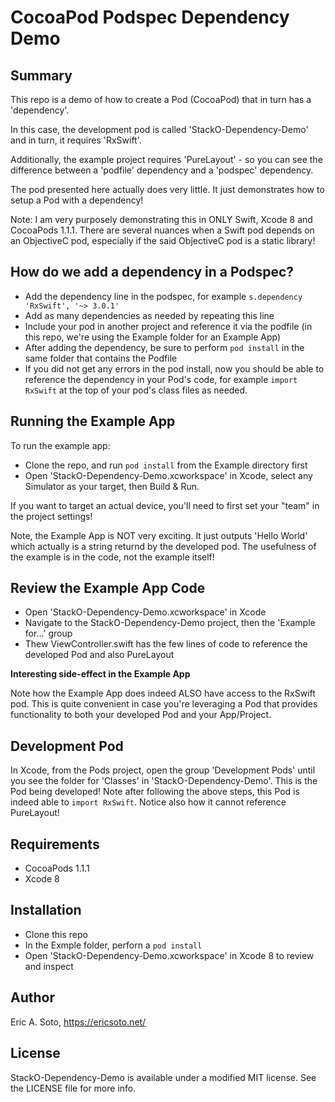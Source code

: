 # CocoaPod Podspec Dependency Demo

## Summary

This repo is a demo of how to create a Pod (CocoaPod) that in turn has a 'dependency'.

In this case, the development pod is called 'StackO-Dependency-Demo' and in turn, it requires 'RxSwift'.

Additionally, the example project requires 'PureLayout' - so you can see the difference between a 'podfile' dependency and a 'podspec' dependency.

The pod presented here actually does very little. It just demonstrates how to setup a Pod with a dependency!

Note: I am very purposely demonstrating this in ONLY Swift, Xcode 8 and CocoaPods 1.1.1. There are several nuances when a Swift pod depends on an ObjectiveC pod, especially if the said ObjectiveC pod is a static library!

## How do we add a dependency in a Podspec?

* Add the dependency line in the podspec, for example `s.dependency 'RxSwift', '~> 3.0.1'`
* Add as many dependencies as needed by repeating this line
* Include your pod in another project and reference it via the podfile (in this repo, we're using the Example folder for an Example App)
* After adding the dependency, be sure to perform `pod install` in the same folder that contains the Podfile
* If you did not get any errors in the pod install, now you should be able to reference the dependency in your Pod's code, for example `import RxSwift` at the top of your pod's class files as needed.

## Running the Example App

To run the example app:

* Clone the repo, and run `pod install` from the Example directory first
* Open 'StackO-Dependency-Demo.xcworkspace' in Xcode, select any Simulator as your target, then Build & Run.

If you want to target an actual device, you'll need to first set your "team" in the project settings!

Note, the Example App is NOT very exciting. It just outputs 'Hello World' which actually is a string returnd by the developed pod. The usefulness of the example is in the code, not the example itself!

## Review the Example App Code

* Open 'StackO-Dependency-Demo.xcworkspace' in Xcode
* Navigate to the StackO-Dependency-Demo project, then the 'Example for...' group
* Thew ViewController.swift has the few lines of code to reference the developed Pod and also PureLayout 

**Interesting side-effect in the Example App**

Note how the Example App does indeed ALSO have access to the RxSwift pod. This is quite convenient in case you're leveraging a Pod that provides functionality to both your developed Pod and your App/Project.

## Development Pod

In Xcode, from the Pods project, open the group 'Development Pods' until you see the folder for 'Classes' in 'StackO-Dependency-Demo'. This is the Pod being developed! Note after following the above steps, this Pod is indeed able to `import RxSwift`. Notice also how it cannot reference PureLayout!

## Requirements

* CocoaPods 1.1.1
* Xcode 8

## Installation

* Clone this repo
* In the Exmple folder, perforn a `pod install`
* Open 'StackO-Dependency-Demo.xcworkspace' in Xcode 8 to review and inspect

## Author

Eric A. Soto, https://ericsoto.net/

## License

StackO-Dependency-Demo is available under a modified MIT license. See the LICENSE file for more info.
